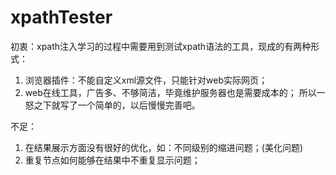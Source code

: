 # xpathTester
初衷：xpath注入学习的过程中需要用到测试xpath语法的工具，现成的有两种形式：
1. 浏览器插件：不能自定义xml源文件，只能针对web实际网页；
2. web在线工具，广告多、不够简洁，毕竟维护服务器也是需要成本的；
所以一怒之下就写了一个简单的，以后慢慢完善吧。

不足：
1. 在结果展示方面没有很好的优化，如：不同级别的缩进问题；(美化问题)
2. 重复节点如何能够在结果中不重复显示问题；
